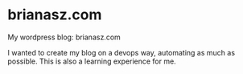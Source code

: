 # brianasz.com
My wordpress blog: brianasz.com

I wanted to create my blog on a devops way, automating as much as possible. 
This is also a learning experience for me. 
